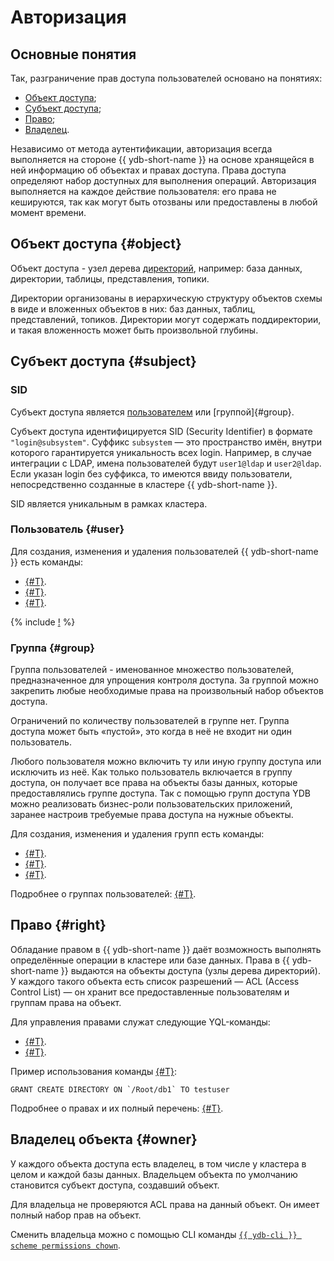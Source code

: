 # Авторизация

## Основные понятия

Так, разграничение прав доступа пользователей основано на понятиях:

* [Объект доступа](#object);
* [Субъект доступа](#subject);
* [Право](#right);
* [Владелец](#owner).

Независимо от метода аутентификации, авторизация всегда выполняется на стороне {{ ydb-short-name }} на основе хранящейся в ней информацию об объектах и правах доступа. Права доступа определяют набор доступных для выполнения операций. Авторизация выполняется на каждое действие пользователя: его права не кешируются, так как могут быть отозваны или предоставлены в любой момент времени.

## Объект доступа {#object}

Объект доступа - узел дерева [директорий](../concepts/glossary.md#папка-folder), например: база данных, директории, таблицы, представления, топики.

Директории организованы в иерархическую структуру объектов схемы в виде  и вложенных объектов в них: баз данных, таблиц, представлений, топиков. Директории могут содержать поддиректории, и такая вложенность может быть произвольной глубины.

## Субъект доступа {#subject}

### SID

Субъект доступа является [пользователем](#user) или [группой]{#group}.

Субъект доступа идентифицируется SID (Security Identifier) в формате `"login@subsystem"`. Суффикс `subsystem` — это пространство имён, внутри которого гарантируется уникальность всех login.
Например, в случае интеграции с LDAP, имена пользователей будут `user1@ldap` и `user2@ldap`.
Если указан login без суффикса, то имеются ввиду пользователи, непосредственно созданные в кластере {{ ydb-short-name }}.

SID является уникальным в рамках кластера.

### Пользователь {#user}

Для создания, изменения и удаления пользователей {{ ydb-short-name }} есть команды:

* [{#T}](../yql/reference/syntax/create-user.md).
* [{#T}](../yql/reference/syntax/alter-user.md).
* [{#T}](../yql/reference/syntax/drop-user.md).

{% include [!](_includes/do-not-create-users-in-ldap.md) %}

### Группа {#group}

Группа пользователей - именованное множество пользователей, предназначенное для упрощения контроля доступа.
За группой можно закрепить любые необходимые права на произвольный набор объектов доступа.

Ограничений по количеству пользователей в группе нет. Группа доступа может быть «пустой», это когда в неё не входит ни один пользователь.

Любого пользователя можно включить ту или иную группу доступа или исключить из неё. Как только пользователь включается в группу доступа, он получает все права на объекты базы данных, которые предоставлялись группе доступа.
Так с помощью групп доступа YDB можно реализовать бизнес-роли пользовательских приложений, заранее настроив требуемые права
доступа на нужные объекты.

Для создания, изменения и удаления групп есть команды:

* [{#T}](../yql/reference/syntax/create-group.md).
* [{#T}](../yql/reference/syntax/alter-grop.md).
* [{#T}](../yql/reference/syntax/drop-group.md).

Подробнее о группах пользователей: [{#T}](../../security/group.md).

## Право {#right}

Обладание правом в {{ ydb-short-name }} даёт возможность выполнять определённые операции в кластере или базе данных.
Права в {{ ydb-short-name }} выдаются на объекты доступа (узлы дерева директорий).
У каждого такого объекта есть список разрешений — ACL (Access Control List) — он хранит все предоставленные пользователям и группам права на объект.

Для управления правами служат следующие YQL-команды:

* [{#T}](../yql/reference/syntax/grant.md).
* [{#T}](../yql/reference/syntax/revoke.md).

Пример использования команды [{#T}](../yql/reference/syntax/grant.md):

```yql
GRANT CREATE DIRECTORY ON `/Root/db1` TO testuser
```

Подробнее о правах и их полный перечень: [{#T}](../../security/right.md).

## Владелец объекта {#owner}

У каждого объекта доступа есть владелец, в том числе у кластера в целом и каждой базы данных.  Владельцем объекта по умолчанию становится субъект доступа, создавший объект.

Для владельца не проверяются ACL права на данный объект. Он имеет полный набор прав на объект.

Сменить владельца можно с помощью CLI команды [`{{ ydb-cli }} scheme permissions chown`](../reference/ydb-cli/commands/scheme-permissions.md#chown).
